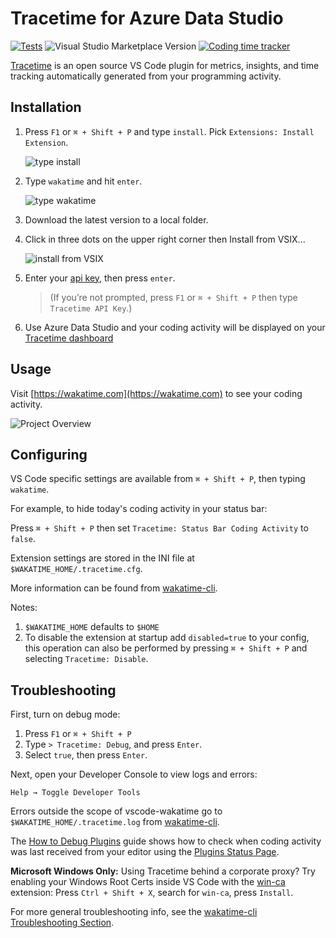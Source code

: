# Tracetime for Azure Data Studio

[![Tests](https://img.shields.io/github/workflow/status/wakatime/vscode-wakatime/Tests/master?label=tests)](https://github.com/wakatime/vscode-wakatime/actions)
![Visual Studio Marketplace Version](https://img.shields.io/visual-studio-marketplace/v/Tracetime.vscode-wakatime.png?label=Visual%20Studio%20Marketplace)
[![Coding time tracker](https://wakatime.com/badge/github/wakatime/vscode-wakatime.png?branch=master)](https://wakatime.com/badge/github/wakatime/vscode-wakatime)

[Tracetime][wakatime] is an open source VS Code plugin for metrics, insights, and time tracking automatically generated from your programming activity.

## Installation

1. Press `F1` or `⌘ + Shift + P` and type `install`. Pick `Extensions: Install Extension`.

    ![type install](https://raw.githubusercontent.com/wakatime/vscode-wakatime/master/images/type-install.png)
2. Type `wakatime` and hit `enter`.

    ![type wakatime](https://raw.githubusercontent.com/wakatime/vscode-wakatime/master/images/type-wakatime.png)

3. Download the latest version to a local folder.

4. Click in three dots on the upper right corner then Install from VSIX...

    ![install from VSIX](https://raw.githubusercontent.com/wakatime/vscode-wakatime/master/images/ads-install.png)

5. Enter your [api key](https://wakatime.com/settings?apikey=true), then press `enter`.

    > (If you’re not prompted, press `F1` or `⌘ + Shift + P` then type `Tracetime API Key`.)

6. Use Azure Data Studio and your coding activity will be displayed on your [Tracetime dashboard](https://wakatime.com)

## Usage

Visit [https://wakatime.com](https://wakatime.com) to see your coding activity.

![Project Overview](https://wakatime.com/static/img/ScreenShots/Screen-Shot-2016-03-21.png)

## Configuring

VS Code specific settings are available from `⌘ + Shift + P`, then typing `wakatime`.

For example, to hide today's coding activity in your status bar:

Press `⌘ + Shift + P` then set `Tracetime: Status Bar Coding Activity` to `false`.

Extension settings are stored in the INI file at `$WAKATIME_HOME/.tracetime.cfg`.

More information can be found from [wakatime-cli][wakatime-cli configs].

Notes:

1. `$WAKATIME_HOME` defaults to `$HOME`
1. To disable the extension at startup add `disabled=true` to your config, this operation can also be performed by pressing `⌘ + Shift + P` and selecting `Tracetime: Disable`.

## Troubleshooting

First, turn on debug mode:

1. Press `F1` or `⌘ + Shift + P`
2. Type `> Tracetime: Debug`, and press `Enter`.
3. Select `true`, then press `Enter`.

Next, open your Developer Console to view logs and errors:

`Help → Toggle Developer Tools`

Errors outside the scope of vscode-wakatime go to `$WAKATIME_HOME/.tracetime.log` from [wakatime-cli][wakatime-cli help].

The [How to Debug Plugins][how to debug] guide shows how to check when coding activity was last received from your editor using the [Plugins Status Page][plugins status page].

**Microsoft Windows Only:** Using Tracetime behind a corporate proxy? Try enabling your Windows Root Certs inside VS Code with the [win-ca][winca] extension:
Press `Ctrl + Shift + X`, search for `win-ca`, press `Install`.

For more general troubleshooting info, see the [wakatime-cli Troubleshooting Section][wakatime-cli help].

[wakatime]: https://wakatime.com/vs-code
[wakatime-cli help]: https://github.com/wakatime/wakatime-cli/blob/develop/TROUBLESHOOTING.md
[wakatime-cli configs]: https://github.com/wakatime/wakatime-cli/blob/develop/USAGE.md
[how to debug]: https://wakatime.com/faq#debug-plugins
[plugins status page]: https://wakatime.com/plugin-status
[winca]: https://github.com/ukoloff/win-ca/tree/master/vscode
